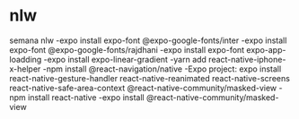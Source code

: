 # nlw
semana nlw
-expo install expo-font @expo-google-fonts/inter
-expo install expo-font @expo-google-fonts/rajdhani
-expo install expo-font expo-app-loadding
-expo install expo-linear-gradient
-yarn add react-native-iphone-x-helper
-npm install @react-navigation/native
-Expo project: expo install react-native-gesture-handler react-native-reanimated react-native-screens react-native-safe-area-context @react-native-community/masked-view
-npm install react-native
-expo install @react-native-community/masked-view